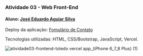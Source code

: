 <!-- Create a title -->
### Atividade 03 - Web Front-End

<!-- Create a subtitle -->
#### Aluno: [José Eduardo Aguiar Silva](https://github.com/EduardoAguiarS)

<!-- Create a content -->
Deploy da aplicação: [Fomulário de Contato](https://atividade03-frontend-toledo.vercel.app/)

Tecnologias utilizadas: HTML, CSS/Bootstrap, JavaScript, Vercel.

![atividade03-frontend-toledo vercel app_(iPhone 6_7_8 Plus) (1)](https://user-images.githubusercontent.com/78566280/222906423-1d54d22f-9c12-4d2f-bb7f-4017d17d8d62.png)
